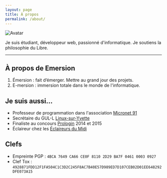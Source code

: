 ```yaml
---
layout: page
title: À propos
permalink: /about/
---
```


<img src="{{ '/img/about/avatar.jpg' | prepend: site.baseurl }}" alt="Avatar" class="pull-right img-polaroid">

<p class="lead">Je suis étudiant, développeur web, passionné d'informatique. Je soutiens la philosophie du Libre.</p>

* * *

## À propos de Emersion

1. Émersion : fait d’émerger. Mettre au grand jour des projets.
2. E-mersion : immersion totale dans le monde de l'informatique.

## Je suis aussi...

* Professeur de programmation dans l'association [Micronet 91](http://micronet91.com/)
* Secrétaire du GUL-L [Linux-sur-Yvette](http://linux-sur-yvette.org/)
* Finaliste au concours [Prologin](http://prologin.org/) 2014 et 2015
* Éclaireur chez les [Éclaireurs du Midi](http://eclaireursdumidi.fr/)

## Clefs

* Empreinte PGP : `4BCA 7649 CA66 CE0F 8110 2D29 BA7F 0461 0003 0927`
* Clef Tox : `4928871FDD12F1FA504C1C3D2C245F8AC7B40E57D989ED7D107CEB02D01EE648292DFE073A15`

